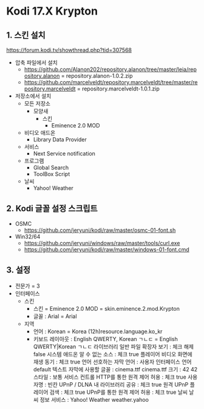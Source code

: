 # Kodi 17.X Krypton

## 1. 스킨 설치
https://forum.kodi.tv/showthread.php?tid=307568
+ 압축 파일에서 설치
    - https://github.com/Alanon202/repository.alanon/tree/master/leia/repository.alanon
        = repository.alanon-1.0.2.zip
    - https://github.com/marcelveldt/repository.marcelveldt/tree/master/repository.marcelveldt
        = repository.marcelveldt-1.0.1.zip
+ 저장소에서 설치
    - 모든 저장소
        - 모양새
            - 스킨
                + Eminence 2.0 MOD
    - 비디오 애드온
        + Library Data Provider
    - 서비스
        + Next Service notification
    - 프로그램
        + Global Search
        + ToolBox Script
    - 날씨
        + Yahoo! Weather
## 2. Kodi 글꼴 설정 스크립트
- OSMC
    + https://github.com/jeryuni/kodi/raw/master/osmc-01-font.sh
- Win32/64
    + https://github.com/jeryuni/windows/raw/master/tools/curl.exe
    + https://github.com/jeryuni/kodi/raw/master/windows-01-font.cmd
## 3. 설정
+ 전문가 = <general><settinglevel>3</settinglevel></general>
+ 인터페이스
    - 스킨
        + 스킨 = Eminence 2.0 MOD = <lookandfeel><skin>skin.eminence.2.mod.Krypton</skin></lookandfeel>
        + 글꼴 : Arial = <lookandfeel><font>Arial</font></lookandfeel>
    - 지역
        + 언어 : Korean = <locale><country>Korea (12h)</country><language>resource.language.ko_kr</language></locale>
        + 키보드 레이아웃 : English QWERTY, Korean ㄱㄴㄷ = <locale><keyboardlayouts>English QWERTY|Korean ㄱㄴㄷ</keyboardlayouts></locale>
  라이브러리
  일반
  파일 확장자 보기 : 체크 해제
  <filelists><showextensions>false</showextensions></filelists>
  시스템
  애드온
  알 수 없는 소스 : 체크
  <addons><unknownsources>true</unknownsources></addons>
  플레이어
  비디오
  화면에 재생 동기 : 체크
  <videoplayer><usedisplayasclock>true</usedisplayasclock></videoplayer>
  언어
  선호하는 자막 언어 : 사용자 인터페이스 언어
  <locale><subtitlelanguage>default</subtitlelanguage></locale>
  텍스트 자막에 사용할 글꼴 : cinema.ttf
  <subtitles><font>cinema.ttf</font></subtitles>
  크기 : 42
  <subtitles><height>42</height></subtitles>
  스타일 : 보통
  <subtitles><style>0</style></subtitles>
  서비스
  컨트롤
  HTTP를 통한 원격 제어 허용 : 체크
  <services><webserver>true</webserver></services>
  사용자명 : 빈칸
  <services><webserverusername></webserverusername></services>
  UPnP / DLNA
  내 라이브러리 공유 : 체크
  <services><upnpserver>true</upnpserver></services>
  원격 UPnP 플레이어 검색 : 체크
  <services><upnpcontroller>true</upnpcontroller></services>
  UPnP를 통한 원격 제어 허용 : 체크
  <services><upnprenderer>true</upnprenderer></services>
  날씨
  날씨 정보 서비스 : Yahoo! Weather
  <weather><addon>weather.yahoo</addon></weather>
